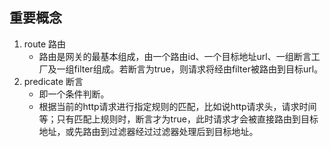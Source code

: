 ## 重要概念
1. route 路由
    * 路由是网关的最基本组成，由一个路由id、一个目标地址url、一组断言工厂及一组filter组成。若断言为true，则请求将经由filter被路由到目标url。
2. predicate 断言
    * 即一个条件判断。
    * 根据当前的http请求进行指定规则的匹配，比如说http请求头，请求时间等；只有匹配上规则时，断言才为true，此时请求才会被直接路由到目标地址，或先路由到过滤器经过过滤器处理后到目标地址。